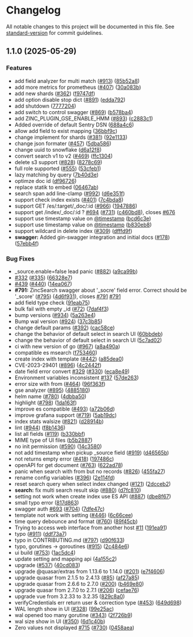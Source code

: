 # Changelog

All notable changes to this project will be documented in this file. See [standard-version](https://github.com/conventional-changelog/standard-version) for commit guidelines.

## 1.1.0 (2025-05-29)


### Features

* add field analyzer for multi match ([#913](https://github.com/kyle-hy/zincsearch/issues/913)) ([85b52a8](https://github.com/kyle-hy/zincsearch/commit/85b52a8c02d841ae2b5331367b1662c56ebc7763))
* add more metrics for prometheus ([#407](https://github.com/kyle-hy/zincsearch/issues/407)) ([30a083b](https://github.com/kyle-hy/zincsearch/commit/30a083bf27fdab97d1e884178da61cd32ca6964f))
* add new shards ([#362](https://github.com/kyle-hy/zincsearch/issues/362)) ([f9747df](https://github.com/kyle-hy/zincsearch/commit/f9747df4094c70957c2da51c010675edbe15ae97))
* add option disable stop dict ([#891](https://github.com/kyle-hy/zincsearch/issues/891)) ([edda792](https://github.com/kyle-hy/zincsearch/commit/edda792de17c3c964deca0189025bfd96360e135))
* add shutdown ([7777204](https://github.com/kyle-hy/zincsearch/commit/7777204dd10e7c91feca9ac10165b0777886963a))
* add switch to control swagger ([#869](https://github.com/kyle-hy/zincsearch/issues/869)) ([b578ba4](https://github.com/kyle-hy/zincsearch/commit/b578ba489f07ee7b9ec48331fbb0d543be275b51))
* add ZINC_PLUGIN_GSE_ENABLE_HMM ([#893](https://github.com/kyle-hy/zincsearch/issues/893)) ([c2883c1](https://github.com/kyle-hy/zincsearch/commit/c2883c1ffb091574dfdf43df00e8da3546cf2b56))
* Added override of default Sentry DSN ([688a4c6](https://github.com/kyle-hy/zincsearch/commit/688a4c6b33e5f40161caa7ccaa4794a19b1e4300))
* allow add field to exist mapping ([36bbf9c](https://github.com/kyle-hy/zincsearch/commit/36bbf9c8d39dfb28022f425dc114be27fa45f076))
* change implement for shards ([#381](https://github.com/kyle-hy/zincsearch/issues/381)) ([92e1133](https://github.com/kyle-hy/zincsearch/commit/92e11331a635f141bb4213908f20cc38eedb05df))
* change json formater ([#457](https://github.com/kyle-hy/zincsearch/issues/457)) ([5dba586](https://github.com/kyle-hy/zincsearch/commit/5dba586a30d5f8b66836c4fd58a1a7abe7076139))
* change uuid to snowflake ([d6a12f8](https://github.com/kyle-hy/zincsearch/commit/d6a12f8c6e40becf14563a4b2aa36756fc4fd50b))
* convert search v1 to v2 ([#469](https://github.com/kyle-hy/zincsearch/issues/469)) ([ffc1304](https://github.com/kyle-hy/zincsearch/commit/ffc1304821e938f80735061cabc8151d72e7d902))
* delete s3 support ([#828](https://github.com/kyle-hy/zincsearch/issues/828)) ([8278c69](https://github.com/kyle-hy/zincsearch/commit/8278c699d8620f2b9c577eb730d91728e37c0194))
* full role supported ([#555](https://github.com/kyle-hy/zincsearch/issues/555)) ([53cfeb1](https://github.com/kyle-hy/zincsearch/commit/53cfeb1644b98dfce0e0e093b0407cc3794da193))
* lazy matching by query ([7b40d3e](https://github.com/kyle-hy/zincsearch/commit/7b40d3e2f4d2e4a146e4e57c3c9c71259d792bd3))
* optimze doc id ([df96726](https://github.com/kyle-hy/zincsearch/commit/df967262f449af668d40cd5259ee816a06ea7108))
* replace statik to embed ([06467ab](https://github.com/kyle-hy/zincsearch/commit/06467ab00505b00cddeda5a543236839ec07b7e0))
* search span add line-clamp ([#992](https://github.com/kyle-hy/zincsearch/issues/992)) ([d6e351f](https://github.com/kyle-hy/zincsearch/commit/d6e351fe427a37e5a3fbf82959ed32abb48f24dc))
* support check index exists ([#401](https://github.com/kyle-hy/zincsearch/issues/401)) ([7c4bda8](https://github.com/kyle-hy/zincsearch/commit/7c4bda8fd323ad55c7801e795575429b4eaeb738))
* support GET /es/:target/_doc/:id ([#966](https://github.com/kyle-hy/zincsearch/issues/966)) ([1947886](https://github.com/kyle-hy/zincsearch/commit/1947886f734f1615e0f8256e97cc9387385bde4d))
* support get /index/_doc/:id ? [#694](https://github.com/kyle-hy/zincsearch/issues/694) ([#731](https://github.com/kyle-hy/zincsearch/issues/731)) ([c460bd8](https://github.com/kyle-hy/zincsearch/commit/c460bd8d7e5141cf222a3bbac00cbf3c445b0654)), closes [#676](https://github.com/kyle-hy/zincsearch/issues/676)
* support use timestamp value on [@timestamp](https://github.com/timestamp) ([bcd6c3e](https://github.com/kyle-hy/zincsearch/commit/bcd6c3e84a66e486d4d5832eaf298ae3d40b513d))
* support use timestamp value on [@timestamp](https://github.com/timestamp) ([b830eb8](https://github.com/kyle-hy/zincsearch/commit/b830eb8662697b8fbaf9ff7be4e2f0afe7d833c3))
* support wildcard in delete index ([#309](https://github.com/kyle-hy/zincsearch/issues/309)) ([dfffd9f](https://github.com/kyle-hy/zincsearch/commit/dfffd9f047c5080df7f7ff2081b72fa4171ddab2))
* **swagger:** Added gin-swagger integration and initial docs ([#178](https://github.com/kyle-hy/zincsearch/issues/178)) ([57ebb4f](https://github.com/kyle-hy/zincsearch/commit/57ebb4ff3c10ca046783fc96de61cd6f1ee11419))


### Bug Fixes

*  _source.enable=false lead panic ([#882](https://github.com/kyle-hy/zincsearch/issues/882)) ([a9ca99b](https://github.com/kyle-hy/zincsearch/commit/a9ca99b4b93bdd56bf201afeeceefc59079ee734))
* [#332](https://github.com/kyle-hy/zincsearch/issues/332) ([#335](https://github.com/kyle-hy/zincsearch/issues/335)) ([66328e7](https://github.com/kyle-hy/zincsearch/commit/66328e7844566639a83031af4093896ac4cf9e4c))
* [#439](https://github.com/kyle-hy/zincsearch/issues/439) ([#440](https://github.com/kyle-hy/zincsearch/issues/440)) ([14ea067](https://github.com/kyle-hy/zincsearch/commit/14ea0671ee931e1c75679df4a8ca04a06c6da134))
* **#791:**  ZincSearch swagger about '_socre' field error. Correct should be '_score'  ([#795](https://github.com/kyle-hy/zincsearch/issues/795)) ([4d6f931](https://github.com/kyle-hy/zincsearch/commit/4d6f931f18a0997b9f5ba6510924b22b91f90dd3)), closes [#791](https://github.com/kyle-hy/zincsearch/issues/791) [#791](https://github.com/kyle-hy/zincsearch/issues/791)
* add field type check ([91eab75](https://github.com/kyle-hy/zincsearch/commit/91eab75daed6bc7dd297adf026e1c4729993ae5b))
* bulk fail with empty _id ([#72](https://github.com/kyle-hy/zincsearch/issues/72)) ([7daf4f3](https://github.com/kyle-hy/zincsearch/commit/7daf4f300195b02d497fb0d2acb0553aa6c0c25f))
* bump versions ([#934](https://github.com/kyle-hy/zincsearch/issues/934)) ([5a263e4](https://github.com/kyle-hy/zincsearch/commit/5a263e474bb7019dfed83be7f0a80ca45e218bc3))
* Bump wal version ([#924](https://github.com/kyle-hy/zincsearch/issues/924)) ([37c3b85](https://github.com/kyle-hy/zincsearch/commit/37c3b85365ef5602a2bd227c429df59887041af2))
* change default params ([#392](https://github.com/kyle-hy/zincsearch/issues/392)) ([cac58ce](https://github.com/kyle-hy/zincsearch/commit/cac58ceb920bd92cd25a5a1577b204b07e0a84df))
* change the behavior of default select in search UI ([60bbdeb](https://github.com/kyle-hy/zincsearch/commit/60bbdeb8311f50535d56e7b0806b4674892fe2aa))
* change the behavior of default select in search UI ([5c7ad02](https://github.com/kyle-hy/zincsearch/commit/5c7ad0267eec596de5105ed4216f636e43dd9967))
* ci with new version of go ([#967](https://github.com/kyle-hy/zincsearch/issues/967)) ([a8a490a](https://github.com/kyle-hy/zincsearch/commit/a8a490a3d2b0583d0c97ff4e4396565e3d0c97a9))
* compatible es msearch ([f753460](https://github.com/kyle-hy/zincsearch/commit/f7534600d1aae43a9d694e1cec52a1e3b3abace4))
* create index with template ([#442](https://github.com/kyle-hy/zincsearch/issues/442)) ([a85dea0](https://github.com/kyle-hy/zincsearch/commit/a85dea03a48b60ee7610d2fb7710c1bc2be89dec))
* CVE-2023-29401 ([#896](https://github.com/kyle-hy/zincsearch/issues/896)) ([4c2442f](https://github.com/kyle-hy/zincsearch/commit/4c2442f3c45d8b905cdeb8306a06bfa7be350b3c))
* date field error convert [#329](https://github.com/kyle-hy/zincsearch/issues/329) ([#330](https://github.com/kyle-hy/zincsearch/issues/330)) ([eca8e49](https://github.com/kyle-hy/zincsearch/commit/eca8e496c64e6ce565df8643e011581c22b66fef))
* Environment variables inconsistent [#137](https://github.com/kyle-hy/zincsearch/issues/137) ([57de263](https://github.com/kyle-hy/zincsearch/commit/57de263989a848fcd8aca040107bb7b21c757497))
* error size with from ([#464](https://github.com/kyle-hy/zincsearch/issues/464)) ([96f363f](https://github.com/kyle-hy/zincsearch/commit/96f363fd28e96a86a8a7e472669af10b50c5e771))
* gse analyzer ([#895](https://github.com/kyle-hy/zincsearch/issues/895)) ([4885180](https://github.com/kyle-hy/zincsearch/commit/48851804d35cd1fceb7ade985353672b647d4fda))
* helm name ([#780](https://github.com/kyle-hy/zincsearch/issues/780)) ([4dbba50](https://github.com/kyle-hy/zincsearch/commit/4dbba5038769c470777bf19c57ad94f9d0018b72))
* highlight ([#798](https://github.com/kyle-hy/zincsearch/issues/798)) ([1da163f](https://github.com/kyle-hy/zincsearch/commit/1da163f66716df825ab40992a1b0a9bef36b06d8))
* improve es compatible ([#493](https://github.com/kyle-hy/zincsearch/issues/493)) ([a72b06d](https://github.com/kyle-hy/zincsearch/commit/a72b06d1ff60c1ca12a253353e12a85a620b9a95))
* improve grafana support ([#719](https://github.com/kyle-hy/zincsearch/issues/719)) ([5ab19dc](https://github.com/kyle-hy/zincsearch/commit/5ab19dcd96568c8e6329eb745c09b02c158b50f7))
* index stats walsize ([#821](https://github.com/kyle-hy/zincsearch/issues/821)) ([d28914b](https://github.com/kyle-hy/zincsearch/commit/d28914b27dfaeb746806a3f8a0f25287f9bac0b5))
* lint ([#944](https://github.com/kyle-hy/zincsearch/issues/944)) ([f8b1436](https://github.com/kyle-hy/zincsearch/commit/f8b1436487807b107659d6f444a52c9fa442d3c0))
* list all fields ([#119](https://github.com/kyle-hy/zincsearch/issues/119)) ([b330bbf](https://github.com/kyle-hy/zincsearch/commit/b330bbf62697b2c29c298ecb8053b72b73502678))
* MIME type of UI files ([b5b2887](https://github.com/kyle-hy/zincsearch/commit/b5b28872d274c2a0f7a1256dabe60f592b6b32d9))
* no init permission ([#590](https://github.com/kyle-hy/zincsearch/issues/590)) ([14c3580](https://github.com/kyle-hy/zincsearch/commit/14c358065cfb5c15694f289dd667ffd95742fe44))
* not add timestamp when pickup _source field ([#919](https://github.com/kyle-hy/zincsearch/issues/919)) ([d46565b](https://github.com/kyle-hy/zincsearch/commit/d46565bf0d463dd4897d336d201f67e1bf18a8ce))
* not returns empty error ([#418](https://github.com/kyle-hy/zincsearch/issues/418)) ([197486c](https://github.com/kyle-hy/zincsearch/commit/197486c3a48c9906e0fe69aae3118594ac5ff7d9))
* openAPI for get document ([#763](https://github.com/kyle-hy/zincsearch/issues/763)) ([622ad78](https://github.com/kyle-hy/zincsearch/commit/622ad783e9ce6be044e29f309d961780ad8cfe3b))
* panic when search with from but no records ([#826](https://github.com/kyle-hy/zincsearch/issues/826)) ([455fa27](https://github.com/kyle-hy/zincsearch/commit/455fa279150bd22edb0537191402d48c459ef7c7))
* rename config variables ([#396](https://github.com/kyle-hy/zincsearch/issues/396)) ([2e114fd](https://github.com/kyle-hy/zincsearch/commit/2e114fdb6805fde20cb45f8f210a12c4301844dd))
* reset search query when select index changed ([#121](https://github.com/kyle-hy/zincsearch/issues/121)) ([2dcceb2](https://github.com/kyle-hy/zincsearch/commit/2dcceb2291669ce1603eb606de30ab98af35b204))
* **search:** fix multi search result skip ([#880](https://github.com/kyle-hy/zincsearch/issues/880)) ([d7fc810](https://github.com/kyle-hy/zincsearch/commit/d7fc810facf96eebaa81dd16887fd2082aff610f))
* setting not work when create index use ES API ([#887](https://github.com/kyle-hy/zincsearch/issues/887)) ([dbe8f67](https://github.com/kyle-hy/zincsearch/commit/dbe8f671a8493154fa6cc78aa21baaaa0ac6c033))
* small typo error ([817d863](https://github.com/kyle-hy/zincsearch/commit/817d863304c9184c3927de4ab5e5262fa17ba58f))
* swagger auth [#693](https://github.com/kyle-hy/zincsearch/issues/693) ([#704](https://github.com/kyle-hy/zincsearch/issues/704)) ([7dfe47c](https://github.com/kyle-hy/zincsearch/commit/7dfe47c3279531e5a959575f261ab42b4299c153))
* template not work with setting ([#446](https://github.com/kyle-hy/zincsearch/issues/446)) ([6c66cee](https://github.com/kyle-hy/zincsearch/commit/6c66ceec7600ff8660374d33ca692a015780c7f5))
* time query debounce and format ([#760](https://github.com/kyle-hy/zincsearch/issues/760)) ([89f45cb](https://github.com/kyle-hy/zincsearch/commit/89f45cbf2a64504cca74f35d73e0bc3c79acf298))
* Trying to access web interface from another host [#11](https://github.com/kyle-hy/zincsearch/issues/11) ([191ea91](https://github.com/kyle-hy/zincsearch/commit/191ea91902e4e973115bbad599e7cfbaa84bc865))
* typo ([#911](https://github.com/kyle-hy/zincsearch/issues/911)) ([ddf73a7](https://github.com/kyle-hy/zincsearch/commit/ddf73a77cab52043a94e3dfeb9830aefae600008))
* typo in CONTRIBUTING.md ([#797](https://github.com/kyle-hy/zincsearch/issues/797)) ([d90f633](https://github.com/kyle-hy/zincsearch/commit/d90f633cb67093e4ac498a4f73c564a3d61aae7e))
* typo, gorutines -> goroutines ([#915](https://github.com/kyle-hy/zincsearch/issues/915)) ([2c484e6](https://github.com/kyle-hy/zincsearch/commit/2c484e628cb034311d973001c578589efa8b3c70))
* ui build ([#753](https://github.com/kyle-hy/zincsearch/issues/753)) ([1ac5dc4](https://github.com/kyle-hy/zincsearch/commit/1ac5dc47e58ae3461ac76e47328f03d89d36ebfc))
* update setting and mapping api ([4a155c2](https://github.com/kyle-hy/zincsearch/commit/4a155c24d69a3ad1a3d563e517bb38af55c6f9a3))
* upgrade ([#537](https://github.com/kyle-hy/zincsearch/issues/537)) ([40cd083](https://github.com/kyle-hy/zincsearch/commit/40cd0833c948221caa2411da0cfee7e29e6b6339))
* upgrade @quasar/extras from 1.13.6 to 1.14.0 ([#201](https://github.com/kyle-hy/zincsearch/issues/201)) ([e7f4606](https://github.com/kyle-hy/zincsearch/commit/e7f4606b5e87db6b58e026b03836a4b04f4641e2))
* upgrade quasar from 2.1.5 to 2.4.13 ([#85](https://github.com/kyle-hy/zincsearch/issues/85)) ([af27a85](https://github.com/kyle-hy/zincsearch/commit/af27a85f07b97ff79a765854e73a5bb4ab810e57))
* upgrade quasar from 2.6.6 to 2.7.0 ([#200](https://github.com/kyle-hy/zincsearch/issues/200)) ([b469e80](https://github.com/kyle-hy/zincsearch/commit/b469e80de013df00f5504c5fe84715376112b94f))
* upgrade quasar from 2.7.0 to 2.7.1 ([#206](https://github.com/kyle-hy/zincsearch/issues/206)) ([cefae76](https://github.com/kyle-hy/zincsearch/commit/cefae7634fd07259fb5d117cc62d666d81c3b433))
* upgrade vue from 3.2.33 to 3.2.35 ([829c8a0](https://github.com/kyle-hy/zincsearch/commit/829c8a04b087552f9f9b017acd44c03838eb5209))
* verifyCredentials err return user & correction type ([#453](https://github.com/kyle-hy/zincsearch/issues/453)) ([649d698](https://github.com/kyle-hy/zincsearch/commit/649d6983d87ff0c3b7d92ae7160112e115cae2d9))
* WAL length show in UI ([#328](https://github.com/kyle-hy/zincsearch/issues/328)) ([99e25ac](https://github.com/kyle-hy/zincsearch/commit/99e25acecd4e5513eac0bdf9b3a777235c85d8b3))
* wal opened too many gorutine ([#343](https://github.com/kyle-hy/zincsearch/issues/343)) ([2f726b9](https://github.com/kyle-hy/zincsearch/commit/2f726b9af59917f67aac20ee3609edc867b11e22))
* wal size show in UI ([#350](https://github.com/kyle-hy/zincsearch/issues/350)) ([6d1c40b](https://github.com/kyle-hy/zincsearch/commit/6d1c40bf35d5c9b3e8d3023c9670ee43e312bcbe))
* Zero values not displayed [#715](https://github.com/kyle-hy/zincsearch/issues/715) ([#730](https://github.com/kyle-hy/zincsearch/issues/730)) ([0458aea](https://github.com/kyle-hy/zincsearch/commit/0458aeaca3af3c87229b241e0b20e141fbd59c93))
